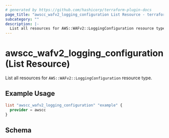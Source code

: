 ```yaml
---
# generated by https://github.com/hashicorp/terraform-plugin-docs
page_title: "awscc_wafv2_logging_configuration List Resource - terraform-provider-awscc"
subcategory: ""
description: |-
  List all resources for AWS::WAFv2::LoggingConfiguration resource type.
---
```


# awscc_wafv2_logging_configuration (List Resource)

List all resources for `AWS::WAFv2::LoggingConfiguration` resource type.

## Example Usage

```terraform
list "awscc_wafv2_logging_configuration" "example" {
  provider = awscc
}
```

<!-- schema generated by tfplugindocs -->
## Schema

